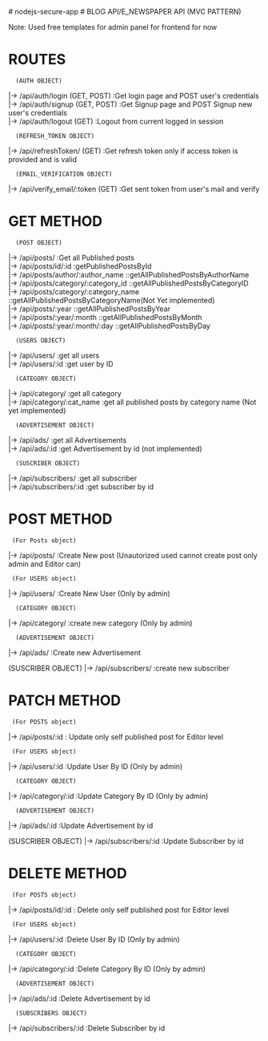 ﻿﻿# nodejs-secure-app # BLOG API/E_NEWSPAPER API (MVC PATTERN)

Note: Used free templates for admin panel for frontend for now

# ROUTES

      (AUTH OBJECT)

|-> /api/auth/login (GET, POST) :Get login page and POST user's credentials <br />
|-> /api/auth/signup (GET, POST) :Get Signup page and POST Signup new user's credentials <br />
|-> /api/auth/logout (GET) :Logout from current logged in session <br />

      (REFRESH_TOKEN OBJECT)

|-> /api/refreshToken/ (GET) :Get refresh token only if access token is provided and is valid <br />

      (EMAIL_VERIFICATION OBJECT)

|-> /api/verify_email/:token (GET) :Get sent token from user's mail and verify <br />

# GET METHOD <br />

      (POST OBJECT)

|-> /api/posts/ :Get all Published posts <br />
|-> /api/posts/id/:id :getPublishedPostsById <br />
|-> /api/posts/author/:author_name ::getAllPublishedPostsByAuthorName <br />
|-> /api/posts/category/:category_id ::getAllPublishedPostsByCategoryID <br />
|-> /api/posts/category/:category_name ::getAllPublishedPostsByCategoryName(Not Yet implemented) <br />
|-> /api/posts/:year ::getAllPublishedPostsByYear <br />
|-> /api/posts/:year/:month ::getAllPublishedPostsByMonth <br />
|-> /api/posts/:year/:month/:day ::getAllPublishedPostsByDay <br />

      (USERS OBJECT)

|-> /api/users/ :get all users <br />
|-> /api/users/:id :get user by ID <br />

      (CATEGORY OBJECT)

|-> /api/category/ :get all category <br />
|-> /api/category/:cat_name :get all published posts by category name (Not yet implemented) <br />

      (ADVERTISEMENT OBJECT)

|-> /api/ads/ :get all Advertisements <br />
|-> /api/ads/:id :get Advertisement by id (not implemented) <br />

      (SUSCRIBER OBJECT)

|-> /api/subscribers/ :get all subscriber <br />
|-> /api/subscribers/:id :get subscriber by id <br />

# POST METHOD

     (For Posts object)

|-> /api/posts/ :Create New post (Unautorized used cannot create post only admin and Editor can) <br />

     (For USERS object)

|-> /api/users/ :Create New User (Only by admin) <br />

      (CATEGORY OBJECT)

|-> /api/category/ :create new category (Only by admin) <br />

      (ADVERTISEMENT OBJECT)

|-> /api/ads/ :Create new Advertisement <br />

(SUSCRIBER OBJECT)
|-> /api/subscribers/ :create new subscriber <br />

# PATCH METHOD

     (For POSTS object)

|-> /api/posts/:id : Update only self published post for Editor level <br />

     (For USERS object)

|-> /api/users/:id :Update User By ID (Only by admin) <br />

      (CATEGORY OBJECT)

|-> /api/category/:id :Update Category By ID (Only by admin) <br />

      (ADVERTISEMENT OBJECT)

|-> /api/ads/:id :Update Advertisement by id <br />

(SUSCRIBER OBJECT)
|-> /api/subscribers/:id :Update Subscriber by id <br />

# DELETE METHOD

     (For POSTS object)

|-> /api/posts/id/:id : Delete only self published post for Editor level <br />

     (For USERS object)

|-> /api/users/:id :Delete User By ID (Only by admin) <br />

      (CATEGORY OBJECT)

|-> /api/category/:id :Delete Category By ID (Only by admin) <br />

      (ADVERTISEMENT OBJECT)

|-> /api/ads/:id :Delete Advertisement by id <br />

      (SUBSCRIBERS OBJECT)

|-> /api/subscribers/:id :Delete Subscriber by id <br />
